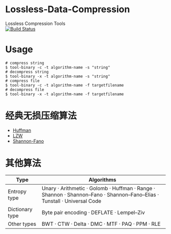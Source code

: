 Lossless-Data-Compression
=========================

Lossless Compression Tools  
[![Build Status](https://travis-ci.org/lucky521/Lossless-Data-Compression.svg?branch=master)](https://travis-ci.org/lucky521/Lossless-Data-Compression)


# Usage

```
# compress string
$ tool-binary -c -t algorithm-name -s "string" 
# decompress string
$ tool-binary -x -t algorithm-name -s "string"
# compress file
$ tool-binary -c -t algorithm-name -f targetfilename 
# decompress file
$ tool-binary -x -t algorithm-name -f targetfilename
```


# 经典无损压缩算法
- [Huffman](https://github.com/lucky521/Lossless-Data-Compression/blob/master/Huffman.md)
- [LZW](https://github.com/lucky521/Lossless-Data-Compression/blob/master/LZW.md)
- [Shannon-Fano](https://github.com/lucky521/Lossless-Data-Compression/blob/master/Shannon-Fano.md)



# 其他算法

| Type | Algorithms  |
|---|---|
| Entropy type | Unary · Arithmetic · Golomb · Huffman · Range · Shannon · Shannon–Fano · Shannon–Fano–Elias · Tunstall · Universal Code |
| Dictionary type | Byte pair encoding · DEFLATE · Lempel–Ziv |
| Other types | BWT · CTW · Delta · DMC · MTF · PAQ · PPM · RLE |
